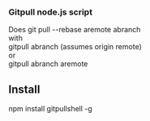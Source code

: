 ### Gitpull node.js script
Does git pull --rebase aremote abranch    
with    
gitpull abranch (assumes origin remote)    
or    
gitpull abranch aremote
## Install
npm install gitpullshell -g
